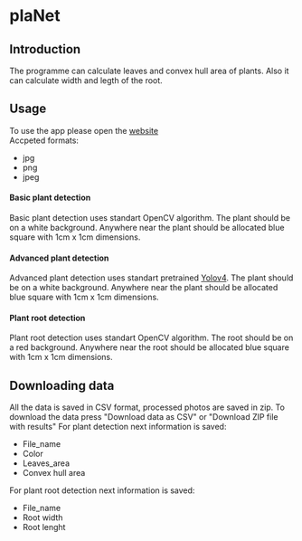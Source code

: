# plaNet
## Introduction
The programme can calculate leaves and convex hull area of plants. Also it can calculate width and legth of the root.

## Usage
To use the app please open the [website](https://viva-fidel-planet-main-n4sviq.streamlitapp.com/)  
Accpeted formats:
* jpg
* png 
* jpeg

#### Basic plant detection
Basic plant detection uses standart OpenCV algorithm. The plant should be on a white background. Anywhere near the plant should be allocated blue square with 1cm x 1cm dimensions. 

#### Advanced plant detection
Advanced plant detection uses standart pretrained [Yolov4](https://github.com/AlexeyAB/darknet). The plant should be on a white background. Anywhere near the plant should be allocated blue square with 1cm x 1cm dimensions. 

#### Plant root detection
Plant root detection uses standart OpenCV algorithm. The root should be on a red background. Anywhere near the root should be allocated blue square with 1cm x 1cm dimensions. 

## Downloading data
All the data is saved in CSV format, processed photos are saved in zip. To download the data press "Download data as CSV" or "Download ZIP file with results" 
For plant detection next information is saved:  
* File_name  
* Color  
* Leaves_area  
* Convex hull area  

For plant root detection next information is saved:  
* File_name  
* Root width  
* Root lenght  
